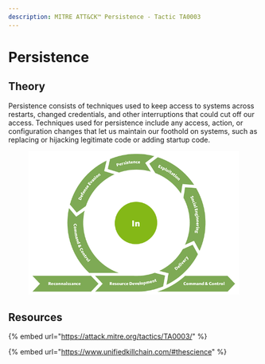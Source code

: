 ```yaml
---
description: MITRE ATT&CK™ Persistence - Tactic TA0003
---
```


# Persistence

## Theory

Persistence consists of techniques used to keep access to systems across restarts, changed credentials, and other interruptions that could cut off our access. Techniques used for persistence include any access, action, or configuration changes that let us maintain our foothold on systems, such as replacing or hijacking legitimate code or adding startup code.

<figure><img src="../../.gitbook/assets/killchain-in.png" alt=""><figcaption></figcaption></figure>

## Resources

{% embed url="https://attack.mitre.org/tactics/TA0003/" %}

{% embed url="https://www.unifiedkillchain.com/#thescience" %}
